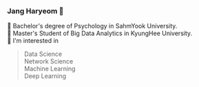 ### Jang Haryeom 👋
📌 Bachelor's degree of Psychology in SahmYook University. </br>
📌 Master's Student of Big Data Analytics in KyungHee University. </br>
📌 I'm interested in
<blockquote>
Data Science </br>
Network Science </br>
Machine Learning </br>
Deep Learning
<blockquote/>

<!--
**CocoRoF/CocoRoF** is a ✨ _special_ ✨ repository because its `README.md` (this file) appears on your GitHub profile.

Here are some ideas to get you started:

- 🔭 I’m currently working on ...
- 🌱 I’m currently learning ...
- 👯 I’m looking to collaborate on ...
- 🤔 I’m looking for help with ...
- 💬 Ask me about ...
- 📫 How to reach me: ...
- 😄 Pronouns: ...
- ⚡ Fun fact: ...
-->
